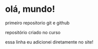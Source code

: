 # olá, mundo!
 primeiro repositorio git e github

repositório criado no curso

essa linha eu adicionei diretamente no site!
